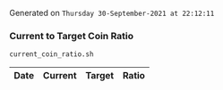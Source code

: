 Generated on `Thursday 30-September-2021 at 22:12:11`

### Current to Target Coin Ratio
`current_coin_ratio.sh`

Date|Current|Target|Ratio
---|---|---|---
